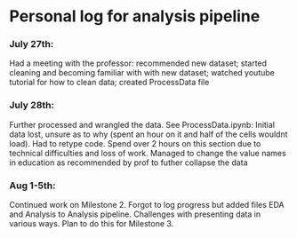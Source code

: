 # Personal log for analysis pipeline

### July 27th:  
Had a meeting with the professor: recommended new dataset; started cleaning and becoming familiar with with new dataset; watched youtube tutorial for how to clean data; created ProcessData file

### July 28th: 
Further processed and wrangled the data. See ProcessData.ipynb: Initial data lost, unsure as to why (spent an hour on it and half of the cells wouldnt load). Had to retype code. Spend over 2 hours on this section due to technical difficulties and loss of work. Managed to change the value names in education as recommended by prof to futher collapse the data

### Aug 1-5th: 
Continued work on Milestone 2. Forgot to log progress but added files EDA and Analysis to Analysis pipeline. Challenges with presenting data in various ways. Plan to do this for Milestone 3. 
